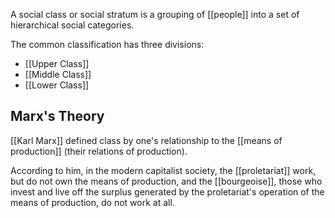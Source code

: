 A social class or social stratum is a grouping of [[people]] into a set of hierarchical social categories.

The common classification has three divisions:
- [[Upper Class]]
- [[Middle Class]]
- [[Lower Class]]
## Marx's Theory
[[Karl Marx]] defined class by one's relationship to the [[means of production]] (their relations of production).

According to him, in the modern capitalist society, the [[proletariat]] work, but do not own the means of production, and the [[bourgeoise]], those who invest and live off the surplus generated by the proletariat's operation of the means of production, do not work at all.